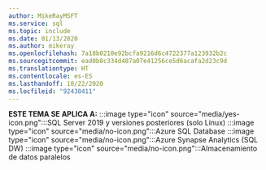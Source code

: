 ```yaml
---
author: MikeRayMSFT
ms.service: sql
ms.topic: include
ms.date: 01/13/2020
ms.author: mikeray
ms.openlocfilehash: 7a18b0210e92bcfa9216d6c4722377a123932b2c
ms.sourcegitcommit: ead0b8c334d487a07e41256ce5d6acafa2d23c9d
ms.translationtype: HT
ms.contentlocale: es-ES
ms.lasthandoff: 10/22/2020
ms.locfileid: "92438411"
---
```

<Token>**ESTE TEMA SE APLICA A:** :::image type="icon" source="media/yes-icon.png":::SQL Server 2019 y versiones posteriores (solo Linux) :::image type="icon" source="media/no-icon.png":::Azure SQL Database :::image type="icon" source="media/no-icon.png":::Azure Synapse Analytics (SQL DW) :::image type="icon" source="media/no-icon.png":::Almacenamiento de datos paralelos</Token>
